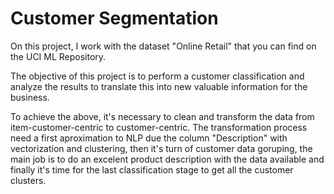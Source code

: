 # Customer Segmentation
On this project, I work with the dataset "Online Retail" that you can find on the UCI ML Repository.

The objective of this project is to perform a customer classification and analyze the results to translate this into new valuable information for the business. 

To achieve the above, it's necessary to clean and transform the data from item-customer-centric to customer-centric.
The transformation process need a first aproximation to NLP due the column "Description" with vectorization and clustering, then it's turn of customer data goruping, the main job is to do an excelent product description with the data available and finally it's time for the last classification stage to get all the customer clusters.
